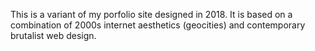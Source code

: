 This is a variant of my porfolio site designed in 2018. It is based on a combination of 2000s internet aesthetics (geocities) and contemporary brutalist web design.
